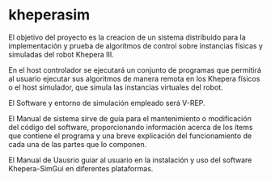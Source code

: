 # kheperasim

El objetivo del proyecto es la creacion de un sistema distribuido para la implementación y prueba de algoritmos de control sobre instancias físicas y simuladas del robot Khepera III. 

En el host controlador se ejecutará un conjunto de programas que permitirá al usuario ejecutar sus algoritmos de manera remota en los Khepera físicos o el host simulador, que simula las instancias virtuales del robot. 

El Software y entorno de simulación empleado será V-REP.

El Manual de sistema sirve de guía para el mantenimiento o modificación del código del software, proporcionando información acerca de los ítems que contiene el programa y una breve explicación del funcionamiento de cada una de las partes que lo componen.

El Manual de Uausrio guiar al usuario en la instalación y uso del software Khepera-SimGui en diferentes plataformas.
